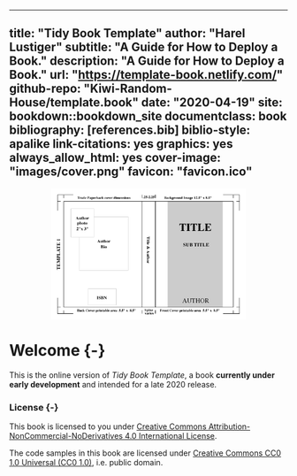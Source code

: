 
--- 
title: "Tidy Book Template"
author: "Harel Lustiger"
subtitle: "A Guide for How to Deploy a Book."
description: "A Guide for How to Deploy a Book."
url: "https://template-book.netlify.com/"
github-repo: "Kiwi-Random-House/template.book"
date: "2020-04-19"
site: bookdown::bookdown_site
documentclass: book
bibliography: [references.bib]
biblio-style: apalike
link-citations: yes
graphics: yes
always_allow_html: yes
cover-image: "images/cover.png"
favicon: "favicon.ico"
---

<!-- 
* [Springer Manuscript Guidelines](https://www.springer.com/cda/content/document/cda_downloaddocument/9010+Manuscript+Style+Guidelines.pdf?SGWID=0-0-45-1594878-p180441155)
* [Springer Key Style Points](https://www.springer.com/cda/content/document/cda_downloaddocument/Manuscript+Key+Style+Points?SGWID=0-0-45-1410203-p175157688) 
-->

 

<img src="images/cover.png" width="70%" style="display: block; margin: auto;" />

# Welcome {-}

This is the online version of _Tidy Book Template_, a book
**currently under early development** and intended for a late
2020 release.

### License {-}

This book is licensed to you under [Creative Commons
Attribution-NonCommercial-NoDerivatives 4.0 International
License](http://creativecommons.org/licenses/by-nc-nd/4.0/).

The code samples in this book are licensed under [Creative Commons CC0 1.0
Universal (CC0 1.0)](https://creativecommons.org/publicdomain/zero/1.0/), i.e.
public domain.



